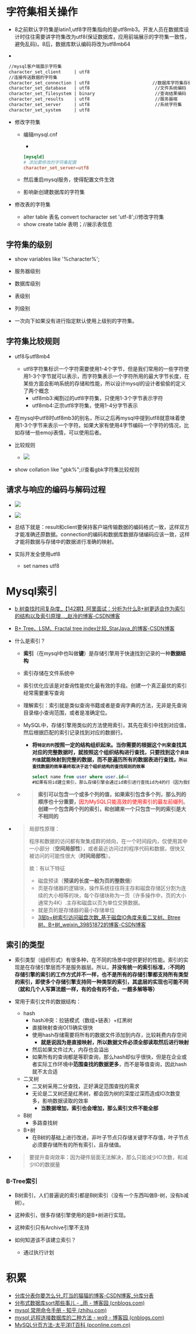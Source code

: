 # 字符集相关操作

- 8之前默认字符集是latin1,utf8字符集指向的是utf8mb3。开发人员在数据库设计时往往需要讲字符集改为utf8(保证数据库，应用前端展示的字符集一致性，避免乱码)。8后，数据库默认编码将改为utf8mb64

- 

  ```tex
   //mysql客户端展示字符集
   character_set_client     | utf8      
   //连接传送数据的字符集
   character_set_connection | utf8                        //数据库字符集存储编码                                 
   character_set_database   | utf8                         //文件系统编码                                 
   character_set_filesystem | binary                       //查询结果编码                                
   character_set_results    | utf8                         //服务器端                                
   character_set_server     | utf8                         //系统字符集                                 
   character_set_system     | utf8
  ```


- 修改字符集

  - 编辑mysql.cnf

    - 
      
      ```cnf
      [mysqld]
      # 添加要修改的字符集配置
      character_set_server=utf8
      ```
      
      
  
  - 然后重启mysql服务，使得配置文件生效
  
  - 影响新创建数据库的字符集
  
- 修改表的字符集

  - alter  table 表名 convert tocharacter set 'utf-8';//修改字符集
  - show create table 表明；//展示表信息 

## 字符集的级别

- show variables like '%character%';

- 服务器级别
- 数据库级别
- 表级别
- 列级别
- 一次向下如果没有进行指定默认使用上级别的字符集。

## 字符集比较规则

- utf8与utf8mb4
  - utf8字符集标识一个字符需要使用1-4个字节，但是我们常用的一些字符使用1-3个字节就可以表示，而字符集表示一个字符所用的最大字节长度，在某些方面会影响系统的存储和性能，所以设计mysql的设计者偷偷的定义了两个概念
    - utf8mb3:阉割过的utf8字符集，只使用1-3个字节表示字符
    - utf8mb4:正宗utf8字符集，使用1-4分字节表示
- 在mysql中utf8时utf8mb3的别名，所以之后再mysql中提到utf8就意味着使用1-3个字节来表示一个字符。如果大家有使用4字节编码一个字符的情况，比如存储一些emoji表情，可以使用后者。
- 比较规则
  - ![](img\20220307140831.jpg)

- show collation like "gbk%";//查看gbk字符集比较规则

## 请求与响应的编码与解码过程

- ![](img\20220307141707.jpg)
- ![](img\20220307142143.jpg)

- 总结下就是：result和client要保持客户端传输数据的编码格式一致，这样双方才能准确还原数据。connection的编码和数据库数据存储编码应该一致，这样才能将数据与存储中的数据进行准确的映射。
- 实际开发全使用utf8
  - set names utf8

# Mysql索引

- [b 树查找时间复杂度_【142期】阿里面试：分析为什么B+树更适合作为索引的结构以及索引原理..._赵泠的博客-CSDN博客](https://blog.csdn.net/weixin_26843605/article/details/112125184)

- [B+ Tree、LSM、Fractal tree index比较_StarJava_的博客-CSDN博客](https://blog.csdn.net/qq_35425070/article/details/84320419)

- 什么是索引？

  - **索引**（在mysql中也叫做**键**）是存储引擎用于快速找到记录的一种**数据结构**

  - 索引存储在文件系统中

  - 索引优化应该是对查询性能优化最有效的手段。创建一个真正最优的索引经常需要重写查询

  - 理解索引：索引就是类似查询书籍或者是查询字典的方法，无非是先查询目录缩小查询范围，或者是准确定位。

  - MySQL中，存储引擎用类似的方法使用索引，其先在索引中找到对应值，然后根据匹配的索引记录找到对应的数据行。

    - **将``特定的列``按照一定的结构组织起来。当你需要的根据这个`列`来查找其对应的完整数据时，就按照这个组织结构进行查找，只要找到这个``具体列值``就能映射到完整的数据，而不是遍历所有的数据表进行查找，``所以查找数据的效率最终取决于这个组织结构的查找规则的效率``**

      ```sql
      select name from user where user.id=4
      #如果有将id建立索引，那么存储引擎会通过id索引进行查找id为4的行（因为我们这里还没有讲索引具体的组织方式，innodb用的是B+树），然后将其数据行返回，最后映射name列进行返回
      ```

      

  - > **索引可以包含一个或多个列的值，如果索引包含多个列，那么列的顺序也十分重要，**<font color="red">因为MySQL只能高效的使用索引的最左前缀列</font>。**创建一个包含两个列的索引，和创建来一个只包含一列的索引是大不相同的**

- >
  >
  >局部性原理：
  >
  >程序和数据的访问都有聚集成群的倾向，在一个时间段内，仅使用其中一小部分（**空间局部性**），或者最近访问过的程序代码和数据，很快又被访问的可能性很大（**时间局部性**）。
  >
  >故：有以下特征
  >
  >- 磁盘预读（**预读的长度一般为页的整数倍**）
  >  - 页是存储器的逻辑块，操作系统往往将主存和磁盘存储区分割为连续的大小相等的块，每个存储块称为一页（许多操作中，页的大小通常为4K）.主存和磁盘以页为单位交换数据。
  >  - 就是页的是存储器的最小存储单位
  >- [3层b+树索引访问磁盘次数_基于磁盘IO角度来看二叉树、Btree树、B+树_weixin_39851872的博客-CSDN博客](https://blog.csdn.net/weixin_39851872/article/details/111254713)

## 索引的类型

- 索引类型（组织形式）有很多种，在不同的场景中提供更好的性能。索引的实现是在存储引擎层而不是服务器层。所以，**并没有统一的索引标准，:不同的存储引擎的索引的工作方式并不一样，也不是所有的存储引擎都支持所有类型的索引，即使多个存储引擎支持同一种类型的索引，其底层的实现也可能不同（就和几个人写算法题一样，有的会有的不会，一题多解等等）**

- 常用于索引文件的数据结构：

  - hash
    - hash冲突：拉链模式（数组+链表）+红黑树
    - 直接映射查询O(1)确实很快
    - 使用hash存储需要将所有的数据文件添加到内存，比较耗费内存空间
      - **就是说因为是直接映射，所以数据文件必须全部读取然后进行映射**
    - 然后如果文件过大，内存也会溢出
    - 如果所有的查询都是等职查询，那么hash却似乎很快，但是在企业或者实际工作环境中**范围查找的数据更多**，而不是等值查询，因此hash就不太合适
  - 二叉树
    - 二叉树采用二分查找，正好满足范围查找的需求
    - 无论是二叉树还是红黑树，都会因为树的深度过深而造成IO次数变多，影响数据读取的效率
      - **当数据增加，索引也会增加，那么索引文件不能全部**
  - B树
    - 多路查找树
  - B+树
    - 在B树的基础上进行改进，非叶子节点只存储关键字不存值，叶子节点必须要存储所有的所有索引，且存储值。

- >
  >
  >要提升查询效率：因为硬件层面无法解决，那么只能减少IO次数，和减少IO的数据量

### B-Tree索引

- B树索引，人们普遍说的索引都是B树索引（没有一个东西叫做B-树，没有b减树）。

- 这种索引，很多存储引擎使用的是B+树进行实现。

- 这种索引只有Archive引擎不支持

  









- 如何知道该不该建立索引？
  - 通过执行计划









# 积累

- [分库分表你要怎么分_叮当的猫猫的博客-CSDN博客_分库分表](https://blog.csdn.net/qq_40813329/article/details/121405366)
- [分布式数据库sort那些事儿 - _雨 - 博客园 (cnblogs.com)](https://www.cnblogs.com/shangyu/p/6258969.html)
- [mysql 常用命令手册 - 知乎 (zhihu.com)](https://zhuanlan.zhihu.com/p/259994094)
- [mysql 远程连接数据库的二种方法 - wq9 - 博客园 (cnblogs.com)](https://www.cnblogs.com/wq-9/articles/11062770.html)
- [MySQL分页方法-太平洋IT百科 (pconline.com.cn)](https://product.pconline.com.cn/itbk/software/rjwt/1610/8493060.html)

